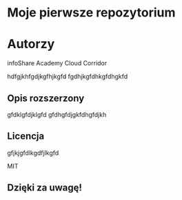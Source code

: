 # Moje pierwsze repozytorium

# Autorzy

infoShare Academy
Cloud Corridor

hdfgjkhfgdjkgfhjkgfd
fgdhjkgfdhkgfdhgkfd

## Opis rozszerzony

gfdklgfdjklgfd
gfdhgfdjgkfdhgfdjkh

## Licencja

gfjkjgfdlkgdfjlkgfd

MIT

## Dzięki za uwagę!
